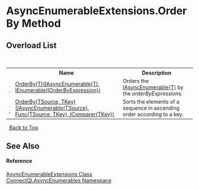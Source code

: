 # AsyncEnumerableExtensions.OrderBy Method 
 


## Overload List
&nbsp;<table><tr><th></th><th>Name</th><th>Description</th></tr><tr><td>![Public method](media/pubmethod.gif "Public method")![Static member](media/static.gif "Static member")</td><td><a href="M_ConnectQl_AsyncEnumerables_AsyncEnumerableExtensions_OrderBy__1">OrderBy(T)(IAsyncEnumerable(T), IEnumerable(IOrderByExpression))</a></td><td>
Orders the <a href="T_ConnectQl_AsyncEnumerables_IAsyncEnumerable_1">IAsyncEnumerable(T)</a> by the *orderByExpressions*.</td></tr><tr><td>![Public method](media/pubmethod.gif "Public method")![Static member](media/static.gif "Static member")</td><td><a href="M_ConnectQl_AsyncEnumerables_AsyncEnumerableExtensions_OrderBy__2">OrderBy(TSource, TKey)(IAsyncEnumerable(TSource), Func(TSource, TKey), IComparer(TKey))</a></td><td>
Sorts the elements of a sequence in ascending order according to a key.</td></tr></table>&nbsp;
<a href="#asyncenumerableextensions.orderby-method">Back to Top</a>

## See Also


#### Reference
<a href="T_ConnectQl_AsyncEnumerables_AsyncEnumerableExtensions">AsyncEnumerableExtensions Class</a><br /><a href="N_ConnectQl_AsyncEnumerables">ConnectQl.AsyncEnumerables Namespace</a><br />